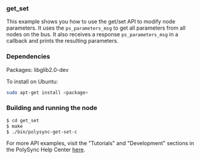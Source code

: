 ### get_set

This example shows you how to use the get/set API to modify node parameters.  It uses the `ps_parameters_msg`
to get all parameters from all nodes on the bus.  It also receives a response `ps_parameters_msg` in a callback and
prints the resulting parameters.

### Dependencies

Packages: libglib2.0-dev

To install on Ubuntu: 

```bash
sudo apt-get install <package>
```

### Building and running the node

```bash
$ cd get_set
$ make
$ ./bin/polysync-get-set-c 
```

For more API examples, visit the "Tutorials" and "Development" sections in the PolySync Help Center [here](https://help.polysync.io/articles/).
